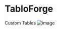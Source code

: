 # TabloForge
Custom Tables
![image](https://tablo-forge.vercel.app/api/table?r1=ID,Name,Score&r2=1,Alice,95&r3=2,Bob,88&_canvas=600x200&_bg=%23000000&_cell=%23222222&_border=%23aaaaaa&_text=%23ffffff&_font=Arial&_size=18&_shadow=true)
